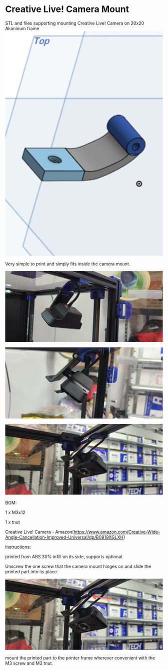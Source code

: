 # Creative Live! Camera Mount
STL and files supporting mounting Creative Live! Camera on 20x20 Aluminum frame
![img](Images/PartImage.jpg)

Very simple to print and simply fits inside the camera mount.

![1](Images/20231224_211017.jpg)

![2](Images/20231224_211026.jpg)

![3](Images/20231224_211032.jpg)

BOM:

1 x M3x12

1 x tnut 

Creative Live! Camera - Amazon(https://www.amazon.com/Creative-Wide-Angle-Cancellation-Improved-Universal/dp/B0919XGLXH)


Instructions:

printed from ABS 30% infill on its side, supports optional.

Unscrew the one screw that the camera mount hinges on and slide the printed part into its place. 

![img](Images/20231224_211032_2.jpg)

mount the printed part to the printer frame wherever convenient with the M3 screw and M3 tnut.
